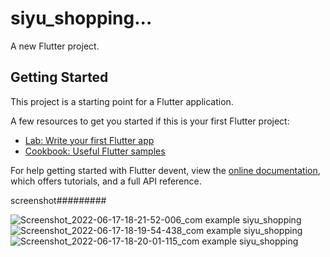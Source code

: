 # siyu_shopping...

A new Flutter project.

## Getting Started

This project is a starting point for a Flutter application.

A few resources to get you started if this is your first Flutter project:

- [Lab: Write your first Flutter app](https://docs.flutter.dev/get-started/codelab)
- [Cookbook: Useful Flutter samples](https://docs.flutter.dev/cookbook)

For help getting started with Flutter devent, view the
[online documentation](), which offers tutorials,
 and a full API reference.
 
screenshot#########

![Screenshot_2022-06-17-18-21-52-006_com example siyu_shopping](https://user-images.githubusercontent.com/85394576/179129683-26d5f1cb-bb31-435b-ae23-52264f004152.jpg)
![Screenshot_2022-06-17-18-19-54-438_com example siyu_shopping](https://user-images.githubusercontent.com/85394576/179129686-9648d66b-3140-42bc-bc23-793bc797d764.jpg)
![Screenshot_2022-06-17-18-20-01-115_com example siyu_shopping](https://user-images.githubusercontent.com/85394576/179129694-21b785c3-2220-42f5-b70a-25c889811175.jpg)
